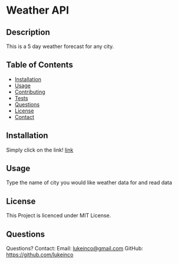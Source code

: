 
  # Weather API

  ## Description
  This is a 5 day weather forecast for any city.

  ## Table of Contents
  - [Installation](#installation)
  - [Usage](#usage)
  - [Contributing](#contributing)
  - [Tests](#tests)
  - [Questions](#questions)
  - [License](#license)
  - [Contact](#contact)

  ## Installation
  Simply click on the link! [link](https://lukeinco.github.io/weather-api-app)

  ## Usage
  Type the name of city you would like weather data for and read data

  ## License
  This Project is licenced under MIT License.

  ## Questions
  Questions? Contact:
  Email: lukeinco@gmail.com
  GitHub: https://github.com/lukeinco
  